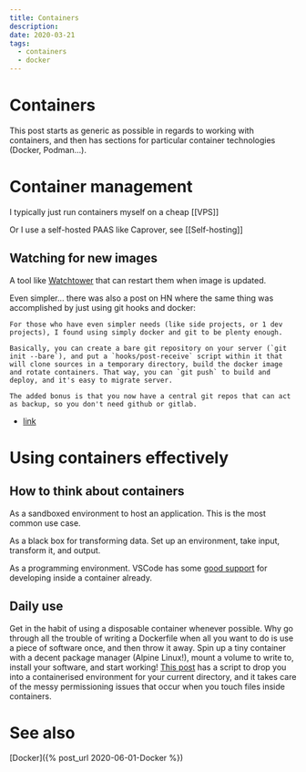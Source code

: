 ```yaml
---
title: Containers
description:
date: 2020-03-21
tags:
  - containers
  - docker
---
```


# Containers
This post starts as generic as possible in regards to working with containers, and then has sections for particular container technologies (Docker, Podman...).

# Container management
I typically just run containers myself on a cheap [[VPS]]

Or I use a self-hosted PAAS like Caprover, see [[Self-hosting]]

## Watching for new images
A tool like [Watchtower](https://github.com/containrrr/watchtower ) that can restart them when image is updated.

Even simpler... there was also a post on HN where the same thing was accomplished by just using git hooks and docker:

	For those who have even simpler needs (like side projects, or 1 dev projects), I found using simply docker and git to be plenty enough.

	Basically, you can create a bare git repository on your server (`git init --bare`), and put a `hooks/post-receive` script within it that will clone sources in a temporary directory, build the docker image and rotate containers. That way, you can `git push` to build and deploy, and it's easy to migrate server.

	The added bonus is that you now have a central git repos that can act as backup, so you don't need github or gitlab.

- [link](https://news.ycombinator.com/item?id=23465087)

# Using containers effectively

## How to think about containers

As a sandboxed environment to host an application. This is the most common use case.

As a black box for transforming data. Set up an environment, take input, transform it, and output.

As a programming environment. VSCode has some [good support](https://code.visualstudio.com/docs/remote/containers) for developing inside a container already.

## Daily use

Get in the habit of using a disposable container whenever possible. Why go through all the trouble of writing a Dockerfile when all you want to do is use a piece of software once, and then throw it away. Spin up a tiny container with a decent package manager (Alpine Linux!), mount a volume to write to, install your software, and start working! [This post](https://news.ycombinator.com/item?id=23275315) has a script to drop you into a containerised environment for your current directory, and it takes care of the messy permissioning issues that occur when you touch files inside containers.

# See also
[Docker]({% post_url 2020-06-01-Docker %})